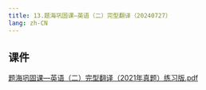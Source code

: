 ```yaml
---
title: 13.题海巩固课—英语（二）完型翻译（20240727）
lang: zh-CN
---
```



## 课件
[题海巩固课—英语（二）完型翻译（2021年真题）练习版.pdf](..%2F..%2Fpublic%2Fenglish%2F1.%E8%8B%B1%E8%AF%AD%E4%BA%8C-%E6%AD%A3%E5%BC%8F%E8%AF%BE%2F13.%E9%A2%98%E6%B5%B7%E5%B7%A9%E5%9B%BA%E8%AF%BE%E2%80%94%E8%8B%B1%E8%AF%AD%EF%BC%88%E4%BA%8C%EF%BC%89%E5%AE%8C%E5%9E%8B%E7%BF%BB%E8%AF%91%EF%BC%8820240727%EF%BC%89%2F%E9%A2%98%E6%B5%B7%E5%B7%A9%E5%9B%BA%E8%AF%BE%E2%80%94%E8%8B%B1%E8%AF%AD%EF%BC%88%E4%BA%8C%EF%BC%89%E5%AE%8C%E5%9E%8B%E7%BF%BB%E8%AF%91%EF%BC%882021%E5%B9%B4%E7%9C%9F%E9%A2%98%EF%BC%89%E7%BB%83%E4%B9%A0%E7%89%88.pdf)











